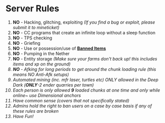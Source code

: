 <h1> Server Rules </h1>

<ol>

  <li> <b>NO</b> - Hacking, glitching, exploiting <i>(If you find a bug or exploit, please submit it to mineticket)</i></li>

  <li> <b>NO</b> - CC programs that create an infinite loop without a sleep function </li>

  <li> <b>NO</b> - TPS checking </li>

  <li> <b>NO</b> - Griefing </li>

  <li> <b>NO</b> - Use or possession/use of <b><a href="http://goo.gl/HGucv0">Banned Items</a></b> </li>

  <li> <b>NO</b> - Pumping in the Nether </li>

  <li> <b>NO</b> - Entity storage <i>(Make sure your farms don't back up! this includes items and xp on the ground)</li>

  <li> <b>NO</b> - Afking for long periods to get around the chunk loading rule (this means NO Anti-Afk setups)</li>
  
  <li> Automated mining (inc. mfr laser, turtles etc) ONLY allowed in the Deep Dark (<b>ONLY</b>-2 ender quarries per town)</li>
  
  <li> Each person is only allowed <b>9</b> loaded chunks at one time and only while online~ use Dimensional anchors </li>

  <li> Have common sense (covers that not specifically stated)</li>

  <li> Admins hold the right to ban users on a case by case basis if any of these rules are broken</li>

  <li> Have Fun! </li>

</ol>
